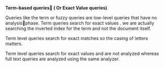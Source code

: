 **Term-based queries \( Or Exact Value queries\)**

Queries like the term or fuzzy queries are low-level queries that have no analysisphase. Term queries search for exact values . we are actually searching the inverted index for the term and not the document itself.

Term level queries search for exact matches so the casing of letters matters.

Term level  queries search for exact values and are not analyzed whereas full text queries are analyzed using the same analyzer.

